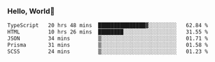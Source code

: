 
### Hello, World🐤

<!--START_SECTION:waka-->

```txt
TypeScript   20 hrs 48 mins  ███████████████▓░░░░░░░░░   62.84 %
HTML         10 hrs 26 mins  ████████░░░░░░░░░░░░░░░░░   31.55 %
JSON         34 mins         ▒░░░░░░░░░░░░░░░░░░░░░░░░   01.71 %
Prisma       31 mins         ▒░░░░░░░░░░░░░░░░░░░░░░░░   01.58 %
SCSS         24 mins         ▒░░░░░░░░░░░░░░░░░░░░░░░░   01.23 %
```

<!--END_SECTION:waka-->
